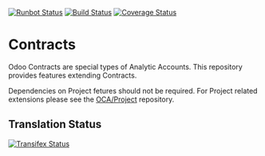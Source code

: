 [![Runbot Status](https://runbot.odoo-community.org/runbot/badge/flat/110/9.0.svg)](https://runbot.odoo-community.org/runbot/repo/github-com-oca-contract-110)
[![Build Status](https://travis-ci.org/OCA/contract.svg?branch=9.0)](https://travis-ci.org/OCA/contract)
[![Coverage Status](https://coveralls.io/repos/OCA/contract/badge.svg?branch=9.0)](https://coveralls.io/r/OCA/contract?branch=9.0)

# Contracts

Odoo Contracts are special types of Analytic Accounts.
This repository provides features extending Contracts.

Dependencies on Project fetures should not be required.
For Project related extensions please see the
[OCA/Project](https://github.com/OCA/project) repository.


## Translation Status
[![Transifex Status](https://www.transifex.com/projects/p/OCA-$contract-9-0/chart/image_png)](https://www.transifex.com/projects/p/$OCA-contract-9-0)

[//]: # (addons)
[//]: # (end addons)
